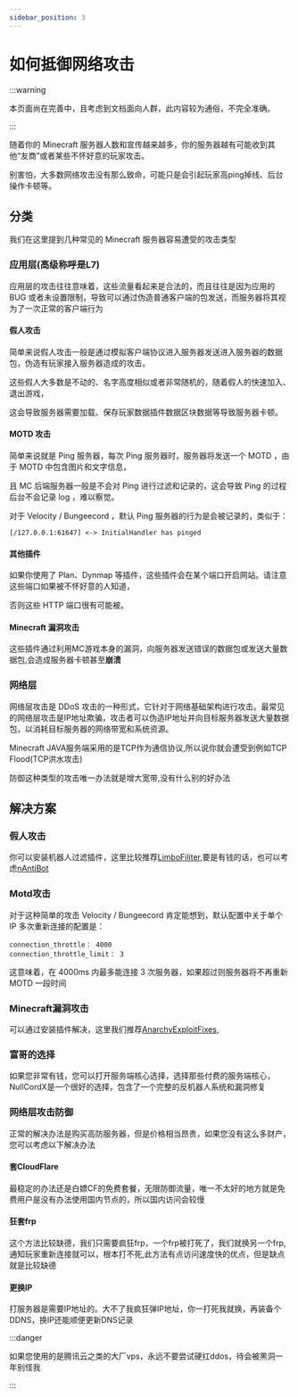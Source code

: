 ```yaml
---
sidebar_position: 3
---
```


# 如何抵御网络攻击

:::warning

本页面尚在完善中，且考虑到文档面向人群，此内容较为通俗，不完全准确。

:::

随着你的 Minecraft 服务器人数和宣传越来越多，你的服务器越有可能收到其他“友商”或者某些不怀好意的玩家攻击。

别害怕，大多数网络攻击没有那么致命，可能只是会引起玩家高ping掉线、后台操作卡顿等。

## 分类

我们在这里提到几种常见的 Minecraft 服务器容易遭受的攻击类型

### 应用层(高级称呼是L7)

应用层的攻击往往意味着，这些流量看起来是合法的，而且往往是因为应用的 BUG 或者未设置限制，导致可以通过伪造普通客户端的包发送，而服务器将其视为了一次正常的客户端行为

#### 假人攻击

简单来说假人攻击一般是通过模拟客户端协议进入服务器发送进入服务器的数据包，伪造有玩家接入服务器造成的攻击。

这些假人大多数是不动的、名字高度相似或者非常随机的，随着假人的快速加入、退出游戏，

这会导致服务器需要加载、保存玩家数据插件数据区块数据等导致服务器卡顿。

#### MOTD 攻击

简单来说就是 Ping 服务器，每次 Ping 服务器时，服务器将发送一个 MOTD ，由于 MOTD 中包含图片和文字信息，

且 MC 后端服务器一般是不会对 Ping 进行过滤和记录的，这会导致 Ping 的过程后台不会记录 log ，难以察觉。

对于 Velocity / Bungeecord ，默认 Ping 服务器的行为是会被记录的，类似于：

```
[/127.0.0.1:61647] <-> InitialHandler has pinged
```

#### 其他插件

如果你使用了 Plan、Dynmap 等插件，这些插件会在某个端口开启网站。请注意这些端口如果被不怀好意的人知道，

否则这些 HTTP 端口很有可能被。

#### Minecraft 漏洞攻击

这些插件通过利用MC游戏本身的漏洞，向服务器发送错误的数据包或发送大量数据包,会造成服务器卡顿甚至**崩溃**

### 网络层

网络层攻击是 DDoS 攻击的一种形式，它针对于网络基础架构进行攻击。最常见的网络层攻击是IP地址欺骗，攻击者可以伪造IP地址并向目标服务器发送大量数据包，以消耗目标服务器的网络带宽和系统资源。

Minecraft JAVA服务端采用的是TCP作为通信协议,所以说你就会遭受到例如TCP Flood(TCP洪水攻击)

防御这种类型的攻击唯一办法就是增大宽带,没有什么别的好办法

## 解决方案

### 假人攻击

你可以安装机器人过滤插件，这里比较推荐[LimboFiliter](https://modrinth.com/plugin/limbofilter),要是有钱的话，也可以考虑[nAntiBot](https://en.docs.nickuc.com/v/nantibot/premium)

### Motd攻击

对于这种简单的攻击 Velocity / Bungeecord 肯定能想到，默认配置中关于单个 IP 多次重新连接的配置是：

```
connection_throttle： 4000
connection_throttle_limit： 3
```

这意味着，在 4000ms 内最多能连接 3 次服务器，如果超过则服务器将不再重新 MOTD 一段时间

### Minecraft漏洞攻击

可以通过安装插件解决，这里我们推荐[AnarchyExploitFixes](https://modrinth.com/plugin/anarchyexploitfixes),

### 富哥的选择

如果您非常有钱，您可以打开服务端核心选择，选择那些付费的服务端核心，NullCordX是一个很好的选择，包含了一个完整的反机器人系统和漏洞修复

### 网络层攻击防御

正常的解决办法是购买高防服务器，但是价格相当昂贵，如果您没有这么多财产，您可以考虑以下解决办法

#### 套CloudFlare

最稳定的办法还是白嫖CF的免费套餐，无限防御流量，唯一不太好的地方就是免费用户是没有办法使用国内节点的，所以国内访问会较慢

#### 狂套frp

这个方法比较缺德，我们只需要疯狂frp，一个frp被打死了，我们就换另一个frp,通知玩家重新连接就可以，根本打不死,此方法有点访问速度快的优点，但是缺点就是比较缺德

#### 更换IP

打服务器是需要IP地址的。大不了我疯狂弹IP地址，你一打死我就换，再装备个DDNS，换IP还能顺便更新DNS记录

:::danger

如果您使用的是腾讯云之类的大厂vps，永远不要尝试硬扛ddos，待会被黑洞一年别怪我

:::
